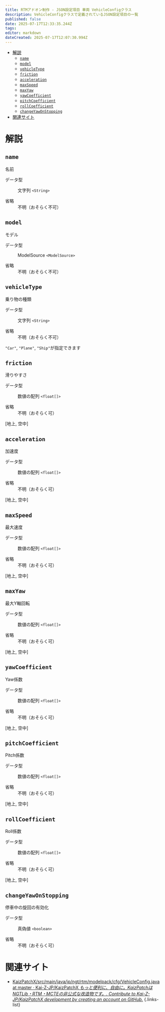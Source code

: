 ```yaml
---
title: RTMアドオン制作 - JSON設定項目 車両 VehicleConfigクラス
description: VehicleConfigクラスで定義されているJSON設定項目の一覧
published: false
date: 2025-07-17T12:33:35.244Z
tags: 
editor: markdown
dateCreated: 2025-07-17T12:07:30.994Z
---
```


<nav>

- [解説](#解説)
  - [`name`](#name)
  - [`model`](#model)
  - [`vehicleType`](#vehicletype)
  - [`friction`](#friction)
  - [`acceleration`](#acceleration)
  - [`maxSpeed`](#maxspeed)
  - [`maxYaw`](#maxyaw)
  - [`yawCoefficient`](#yawcoefficient)
  - [`pitchCoefficient`](#pitchcoefficient)
  - [`rollCoefficient`](#rollcoefficient)
  - [`changeYawOnStopping`](#changeyawonstopping)
- [関連サイト](#関連サイト)
</nav>

# 解説
<section>

## `name`
名前
<dl>
<dt>データ型</dt>
<dd>

文字列 `<String>`
</dd>
<dt>省略</dt>
<dd>不明（おそらく不可）</dd>
</dl>
</section>

<section>

## `model`
モデル
<dl>
<dt>データ型</dt>
<dd>

ModelSource `<ModelSource>`  
</dd>
<dt>省略</dt>
<dd>不明（おそらく不可）</dd>
</dl>
</section>

<section>

## `vehicleType`
乗り物の種類
<dl>
<dt>データ型</dt>
<dd>

文字列 `<String>`
</dd>
<dt>省略</dt>
<dd>不明（おそらく不可）</dd>
</dl>

`"Car"`, `"Plane"`, `"Ship"`が指定できます
</section>

<section>

## `friction`
滑りやすさ
<dl>
<dt>データ型</dt>
<dd>

数値の配列 `<float[]>`
</dd>
<dt>省略</dt>
<dd>不明（おそらく可）</dd>
</dl>

[地上, 空中]
</section>

<section>

## `acceleration`
加速度
<dl>
<dt>データ型</dt>
<dd>

数値の配列 `<float[]>`
</dd>
<dt>省略</dt>
<dd>不明（おそらく可）</dd>
</dl>

[地上, 空中]
</section>

<section>

## `maxSpeed`
最大速度
<dl>
<dt>データ型</dt>
<dd>

数値の配列 `<float[]>`
</dd>
<dt>省略</dt>
<dd>不明（おそらく可）</dd>
</dl>

[地上, 空中]
</section>

<section>

## `maxYaw`
最大Y軸回転
<dl>
<dt>データ型</dt>
<dd>

数値の配列 `<float[]>`
</dd>
<dt>省略</dt>
<dd>不明（おそらく可）</dd>
</dl>

[地上, 空中]
</section>

<section>

## `yawCoefficient`
Yaw係数
<dl>
<dt>データ型</dt>
<dd>

数値の配列 `<float[]>`
</dd>
<dt>省略</dt>
<dd>不明（おそらく可）</dd>
</dl>

[地上, 空中]
</section>

<section>

## `pitchCoefficient`
Pitch係数
<dl>
<dt>データ型</dt>
<dd>

数値の配列 `<float[]>`
</dd>
<dt>省略</dt>
<dd>不明（おそらく可）</dd>
</dl>

[地上, 空中]
</section>

<section>

## `rollCoefficient`
Roll係数
<dl>
<dt>データ型</dt>
<dd>

数値の配列 `<float[]>`
</dd>
<dt>省略</dt>
<dd>不明（おそらく可）</dd>
</dl>

[地上, 空中]
</section>

<section>

## `changeYawOnStopping`
停車中の旋回の有効化
<dl>
<dt>データ型</dt>
<dd>

真偽値 `<boolean>`
</dd>
<dt>省略</dt>
<dd>不明（おそらく可）</dd>
</dl>
</section>

# 関連サイト
- [KaizPatchX/src/main/java/jp/ngt/rtm/modelpack/cfg/VehicleConfig.java at master · Kai-Z-JP/KaizPatchX *もっと便利に、自由に。KaizPatchはNGTLib・RTM・MCTEの非公式な改造物です。. Contribute to Kai-Z-JP/KaizPatchX development by creating an account on GitHub.*](https://github.com/Kai-Z-JP/KaizPatchX/blob/master/src/main/java/jp/ngt/rtm/modelpack/cfg/VehicleConfig.java)
{.links-list}
